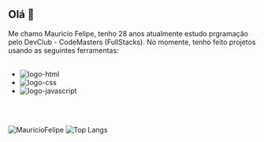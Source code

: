 ## Olá 👋

Me chamo Mauricio Felipe, tenho 28 anos atualmente estudo prgramação pelo DevClub - CodeMasters (FullStacks). No momente, tenho feito projetos usando as seguintes ferramentas:
<br>
<br>
  - <img src="https://img.shields.io/badge/HTML5-E34F26?style=for-the-badge&logo=html5&logoColor=white" alt="logo-html">
  - <img src="https://img.shields.io/badge/CSS3-1572B6?style=for-the-badge&logo=css3&logoColor=white" alt="logo-css">
  - <img src="https://img.shields.io/badge/JavaScript-F7DF1E?style=for-the-badge&logo=javascript&logoColor=black" alt="logo-javascript">
<br/>
<br/>

![MauricioFelipe](https://github-readme-stats.vercel.app/api?username=Mauricio4614&show_icons=true&theme=radical) 
![Top Langs](https://github-readme-stats.vercel.app/api/top-langs/?username=Mauricio4614&layout=compact)
